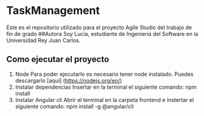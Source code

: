 # TaskManagement
  Este es el repositorio utilizado para el proyecto Agile Studio del trabajo de fin de grado
##Autora
  Soy Lucía, estudiante de Ingeniería del Software en la Universidad Rey Juan Carlos.
## Como ejecutar el proyecto
1. Node
    Para poder ejecutarlo es necesario tener node instalado. Puedes descargarlo [aquí] (https://nodejs.org/en/)
2. Instalar dependencias
    Insertar en la terminal el siguiente comando: 
      npm install
3. Instalar Angular cli
    Abrir el terminal en la carpeta frontend e instertar el siguiente comando:
      npm install -g @angular/cli
